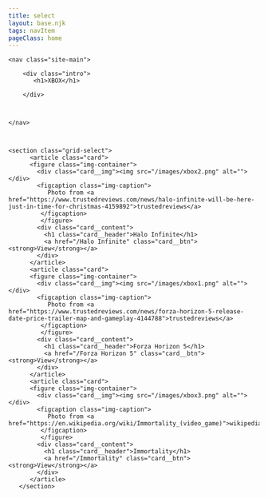 ```yaml
---
title: select
layout: base.njk
tags: navItem
pageClass: home
---
```





    <nav class="site-main">

        <div class="intro">
           <h1>XBOX</h1>

        </div>



    </nav>



    <section class="grid-select">
          <article class="card">
          <figure class="img-container">
            <div class="card__img"><img src="/images/xbox2.png" alt=""></div>
            <figcaption class="img-caption">
               Photo from <a href="https://www.trustedreviews.com/news/halo-infinite-will-be-here-just-in-time-for-christmas-4159892">trustedreviews</a>
             </figcaption>
             </figure>
            <div class="card__content">
              <h1 class="card__header">Halo Infinite</h1>
              <a href="/Halo Infinite" class="card__btn"><strong>View</strong></a>
            </div>
          </article>
          <article class="card">
          <figure class="img-container">
            <div class="card__img"><img src="/images/xbox1.png" alt=""></div>
            <figcaption class="img-caption">
               Photo from <a href="https://www.trustedreviews.com/news/forza-horizon-5-release-date-price-trailer-map-and-gameplay-4144788">trustedreviews</a>
             </figcaption>
             </figure>
            <div class="card__content">
              <h1 class="card__header">Forza Horizon 5</h1>
              <a href="/Forza Horizon 5" class="card__btn"><strong>View</strong></a>
            </div>
          </article>
          <article class="card">
          <figure class="img-container">
            <div class="card__img"><img src="/images/xbox3.png" alt=""></div>
            <figcaption class="img-caption">
               Photo from <a href="https://en.wikipedia.org/wiki/Immortality_(video_game)">wikipedia</a>
             </figcaption>
             </figure>
            <div class="card__content">
              <h1 class="card__header">Immortality</h1>
              <a href="/Immortality" class="card__btn"><strong>View</strong></a>
            </div>
          </article>
       </section>




